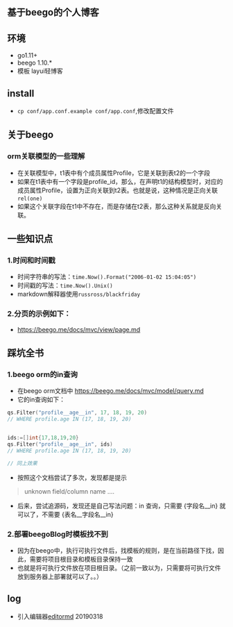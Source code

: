 ## 基于beego的个人博客

## 环境
* go1.11+
* beego 1.10.*
* 模板 layui轻博客

## install
* `cp conf/app.conf.example conf/app.conf`,修改配置文件

## 关于beego
### orm关联模型的一些理解
* 在关联模型中，t1表中有个成员属性Profile，它是关联到表t2的一个字段
* 如果在t1表中有一个字段是profile_id，那么，在声明t1的结构模型时，对应的成员属性Profile，设置为正向关联到t2表。也就是说，这种情况是正向关联`rel(one)`
* 如果这个关联字段在t1中不存在，而是存储在t2表，那么这种关系就是反向关联。

## 一些知识点
### 1.时间和时间戳
* 时间字符串的写法：`time.Now().Format("2006-01-02 15:04:05")`
* 时间戳的写法：`time.Now().Unix()`
* markdown解释器使用`russross/blackfriday`

### 2.分页的示例如下：
* https://beego.me/docs/mvc/view/page.md

## 踩坑全书
### 1.beego orm的in查询
* 在beego orm文档中 https://beego.me/docs/mvc/model/query.md
* 它的in查询如下：

```go
qs.Filter("profile__age__in", 17, 18, 19, 20)
// WHERE profile.age IN (17, 18, 19, 20)


ids:=[]int{17,18,19,20}
qs.Filter("profile__age__in", ids)
// WHERE profile.age IN (17, 18, 19, 20)

// 同上效果
```

* 按照这个文档尝试了多次，发现都是提示
> unknown field/column name ....

* 后来，尝试追源码，发现还是自己写法问题：in 查询，只需要 {字段名__in} 就可以了，不需要 {表名__字段名__in}

### 2.部署beegoBlog时模板找不到
* 因为在beego中，执行可执行文件后，找模板的规则，是在当前路径下找，因此，需要将项目根目录和模板目录保持一致
* 也就是将可执行文件放在项目根目录。（之前一致以为，只需要将可执行文件放到服务器上部署就可以了。。）

## log
* 引入编辑器[editormd](https://pandao.github.io/editor.md/)  20190318



